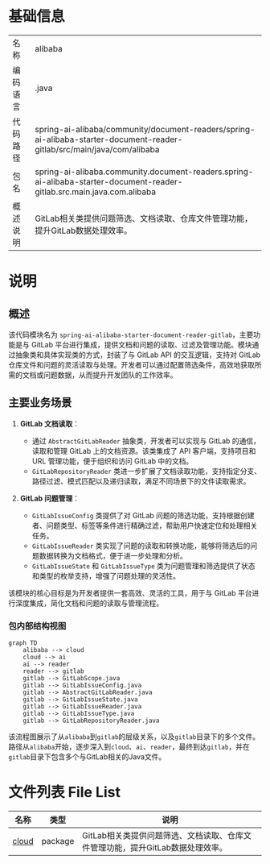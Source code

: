 # 基础信息

|      |      |
|------|------|
| 名称 | alibaba |
| 编码语言 | .java |
| 代码路径 | spring-ai-alibaba/community/document-readers/spring-ai-alibaba-starter-document-reader-gitlab/src/main/java/com/alibaba |
| 包名 | spring-ai-alibaba.community.document-readers.spring-ai-alibaba-starter-document-reader-gitlab.src.main.java.com.alibaba |
| 概述说明 | GitLab相关类提供问题筛选、文档读取、仓库文件管理功能，提升GitLab数据处理效率。 |

# 说明

## 概述

该代码模块名为 `spring-ai-alibaba-starter-document-reader-gitlab`，主要功能是与 GitLab 平台进行集成，提供文档和问题的读取、过滤及管理功能。模块通过抽象类和具体实现类的方式，封装了与 GitLab API 的交互逻辑，支持对 GitLab 仓库文件和问题的灵活读取与处理。开发者可以通过配置筛选条件，高效地获取所需的文档或问题数据，从而提升开发团队的工作效率。

## 主要业务场景

1. **GitLab 文档读取**：
   - 通过 `AbstractGitLabReader` 抽象类，开发者可以实现与 GitLab 的通信，读取和管理 GitLab 上的文档资源。该类集成了 API 客户端，支持项目和 URL 管理功能，便于组织和访问 GitLab 中的文档。
   - `GitLabRepositoryReader` 类进一步扩展了文档读取功能，支持指定分支、路径过滤、模式匹配以及递归读取，满足不同场景下的文件读取需求。

2. **GitLab 问题管理**：
   - `GitLabIssueConfig` 类提供了对 GitLab 问题的筛选功能，支持根据创建者、问题类型、标签等条件进行精确过滤，帮助用户快速定位和处理相关任务。
   - `GitLabIssueReader` 类实现了问题的读取和转换功能，能够将筛选后的问题数据转换为文档格式，便于进一步处理和分析。
   - `GitLabIssueState` 和 `GitLabIssueType` 类为问题管理和筛选提供了状态和类型的枚举支持，增强了问题处理的灵活性。

该模块的核心目标是为开发者提供一套高效、灵活的工具，用于与 GitLab 平台进行深度集成，简化文档和问题的读取与管理流程。


### 包内部结构视图

```mermaid
graph TD
    alibaba --> cloud
    cloud --> ai
    ai --> reader
    reader --> gitlab
    gitlab --> GitLabScope.java
    gitlab --> GitLabIssueConfig.java
    gitlab --> AbstractGitLabReader.java
    gitlab --> GitLabIssueState.java
    gitlab --> GitLabIssueReader.java
    gitlab --> GitLabIssueType.java
    gitlab --> GitLabRepositoryReader.java
```

该流程图展示了从`alibaba`到`gitlab`的层级关系，以及`gitlab`目录下的多个文件。路径从`alibaba`开始，逐步深入到`cloud`、`ai`、`reader`，最终到达`gitlab`，并在`gitlab`目录下包含多个与GitLab相关的Java文件。

# 文件列表 File List

| 名称   | 类型  | 说明 |
|-------|------|-------------|
| [cloud](cloud/_module.md) | package | GitLab相关类提供问题筛选、文档读取、仓库文件管理功能，提升GitLab数据处理效率。 |


